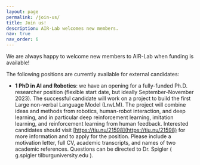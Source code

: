 ```yaml
---
layout: page
permalink: /join-us/
title: Join us!
description: AIR-Lab welcomes new members.
nav: true
nav_order: 6
---
```


We are always happy to welcome new members to AIR-Lab when funding is available! 

The following positions are currently available for external candidates:

- **1 PhD in AI and Robotics**: we have an opening for a fully-funded Ph.D. researcher position (flexible
start date, but ideally September-November 2023). The successful candidate will work on a project to build the first Large non-verbal Language Model (LnvLM). The project will combine ideas and methods from robotics, human-robot interaction, and deep learning, and in particular deep reinforcement learning, imitation learning, and reinforcement learning from human feedback. Interested candidates should visit [https://tiu.nu/21598](https://tiu.nu/21598) for more information and to apply for the position. Please include a motivation letter, full CV, academic transcripts, and names of two academic references. Questions can be directed to Dr. Spigler ( g.spigler <at> tilburguniversity.edu ).
